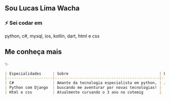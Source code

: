 
## Sou Lucas Lima Wacha

### ⚡ Sei codar em

python, c#, mysql, ios, kotlin, dart,
html e css






## Me conheça mais
✨

```markdown
| Especialidades     | Sobre                                        | Links                                                         |
|--------------------|----------------------------------------------|---------------------------------------------------------------|
| C#                 | Amante da tecnologia especialista em python, | [linkedin](https://www.linkedin.com/in/lucas-lima-442ab52a6/) |
| Python com Django  | buscando me aventurar por novas tecnologias! |                                                               |                     
| Html e css         | Atualmente cursando o 3 ano no cotemig       |                                                               |
